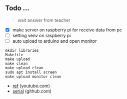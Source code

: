 ## Todo ...

> wait answer from teacher

-   [x] make server on raspberry pi for receive data from pc
-   [ ] setting venv on raspberry pi
-   [ ] auto upload to arduino and open monitor

```
mkdir libraries
Makefile
make upload
make clean
make upload clean
sudo apt install screen
make upload monitor clean
```

-   [ref](https://www.youtube.com/watch?v=qAM2S27FWAI) (youtube.com)
-   [serial](https://github.com/godsharp/GodSharp.SerialPort) (github.com)
